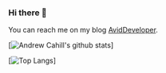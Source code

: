 ### Hi there 👋

You can reach me on my blog [AvidDeveloper](https://AvidDeveloper.com).


[![Andrew Cahill's github stats](https://github-readme-stats.vercel.app/api?username=andrewcahill&theme=dark&show_icons=true)]

[![Top Langs](https://github-readme-stats.vercel.app/api/top-langs/?username=andrewcahill&layout=compact&theme=dark)]


<!--
**andrewcahill/andrewcahill** is a ✨ _special_ ✨ repository because its `README.md` (this file) appears on your GitHub profile.

Here are some ideas to get you started:

- 🔭 I’m currently working on ...
- 🌱 I’m currently learning ...
- 👯 I’m looking to collaborate on ...
- 🤔 I’m looking for help with ...
- 💬 Ask me about ...
- 📫 How to reach me: ...
- 😄 Pronouns: ...
- ⚡ Fun fact: ...
-->
